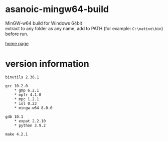 asanoic-mingw64-build
=====================

MinGW-w64 build for Windows 64bit  
extract to any folder as any name, add to PATH (for example: `C:\native\bin`) before run.

[home page](https://asano-gcc.github.io)

version information
===================

    binutils 2.36.1
    
    gcc 10.2.0
        * gmp 6.2.1
        * mpfr 4.1.0
        * mpc 1.2.1
        * isl 0.23
        * mingw-w64 8.0.0
    
    gdb 10.1
        * expat 2.2.10
        * python 3.9.2
    
    make 4.2.1
